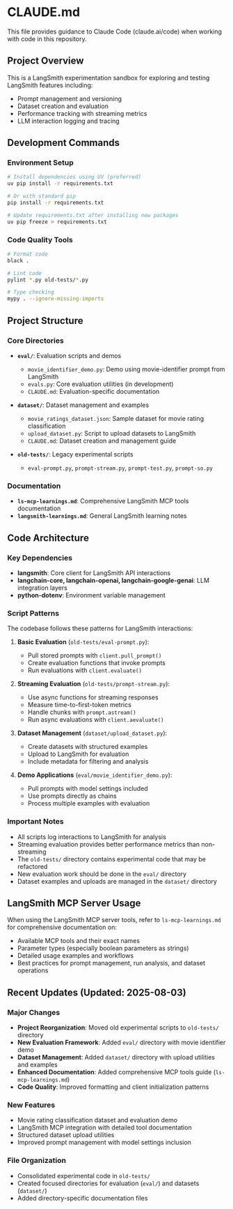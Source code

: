# CLAUDE.md

This file provides guidance to Claude Code (claude.ai/code) when working with code in this repository.

## Project Overview

This is a LangSmith experimentation sandbox for exploring and testing LangSmith features including:

- Prompt management and versioning
- Dataset creation and evaluation
- Performance tracking with streaming metrics
- LLM interaction logging and tracing

## Development Commands

### Environment Setup

```bash
# Install dependencies using UV (preferred)
uv pip install -r requirements.txt

# Or with standard pip
pip install -r requirements.txt

# Update requirements.txt after installing new packages
uv pip freeze > requirements.txt
```

### Code Quality Tools

```bash
# Format code
black .

# Lint code
pylint *.py old-tests/*.py

# Type checking
mypy . --ignore-missing-imports
```

## Project Structure

### Core Directories

- **`eval/`**: Evaluation scripts and demos

  - `movie_identifier_demo.py`: Demo using movie-identifier prompt from LangSmith
  - `evals.py`: Core evaluation utilities (in development)
  - `CLAUDE.md`: Evaluation-specific documentation

- **`dataset/`**: Dataset management and examples

  - `movie_ratings_dataset.json`: Sample dataset for movie rating classification
  - `upload_dataset.py`: Script to upload datasets to LangSmith
  - `CLAUDE.md`: Dataset creation and management guide

- **`old-tests/`**: Legacy experimental scripts
  - `eval-prompt.py`, `prompt-stream.py`, `prompt-test.py`, `prompt-so.py`

### Documentation

- **`ls-mcp-learnings.md`**: Comprehensive LangSmith MCP tools documentation
- **`langsmith-learnings.md`**: General LangSmith learning notes

## Code Architecture

### Key Dependencies

- **langsmith**: Core client for LangSmith API interactions
- **langchain-core, langchain-openai, langchain-google-genai**: LLM integration layers
- **python-dotenv**: Environment variable management

### Script Patterns

The codebase follows these patterns for LangSmith interactions:

1. **Basic Evaluation** (`old-tests/eval-prompt.py`):

   - Pull stored prompts with `client.pull_prompt()`
   - Create evaluation functions that invoke prompts
   - Run evaluations with `client.evaluate()`

2. **Streaming Evaluation** (`old-tests/prompt-stream.py`):

   - Use async functions for streaming responses
   - Measure time-to-first-token metrics
   - Handle chunks with `prompt.astream()`
   - Run async evaluations with `client.aevaluate()`

3. **Dataset Management** (`dataset/upload_dataset.py`):

   - Create datasets with structured examples
   - Upload to LangSmith for evaluation
   - Include metadata for filtering and analysis

4. **Demo Applications** (`eval/movie_identifier_demo.py`):
   - Pull prompts with model settings included
   - Use prompts directly as chains
   - Process multiple examples with evaluation

### Important Notes

- All scripts log interactions to LangSmith for analysis
- Streaming evaluation provides better performance metrics than non-streaming
- The `old-tests/` directory contains experimental code that may be refactored
- New evaluation work should be done in the `eval/` directory
- Dataset examples and uploads are managed in the `dataset/` directory

## LangSmith MCP Server Usage

When using the LangSmith MCP server tools, refer to `ls-mcp-learnings.md` for comprehensive documentation on:

- Available MCP tools and their exact names
- Parameter types (especially boolean parameters as strings)
- Detailed usage examples and workflows
- Best practices for prompt management, run analysis, and dataset operations

## Recent Updates (Updated: 2025-08-03)

### Major Changes

- **Project Reorganization**: Moved old experimental scripts to `old-tests/` directory
- **New Evaluation Framework**: Added `eval/` directory with movie identifier demo
- **Dataset Management**: Added `dataset/` directory with upload utilities and examples
- **Enhanced Documentation**: Added comprehensive MCP tools guide (`ls-mcp-learnings.md`)
- **Code Quality**: Improved formatting and client initialization patterns

### New Features

- Movie rating classification dataset and evaluation demo
- LangSmith MCP integration with detailed tool documentation
- Structured dataset upload utilities
- Improved prompt management with model settings inclusion

### File Organization

- Consolidated experimental code in `old-tests/`
- Created focused directories for evaluation (`eval/`) and datasets (`dataset/`)
- Added directory-specific documentation files
